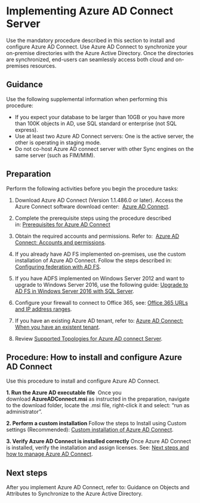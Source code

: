 # Implementing Azure AD Connect Server

Use the mandatory procedure described in this section to install and configure Azure AD Connect. 
Use Azure AD Connect to synchronize your on-premise directories with the Azure Active Directory. Once the directories are synchronized, end-users can seamlessly access both cloud and on-premises resources.  



## Guidance

Use the following supplemental information when performing this procedure:

- If you expect your database to be larger than 10GB or you have more than 100K objects in AD, use SQL standard or enterprise (not SQL express).
- Use at least two Azure AD Connect servers:  One is the active server,  the other is operating in staging mode. 
- Do not co-host Azure AD connect server with other Sync engines on the same server (such as FIM/MIM).



## Preparation

Perform the following activities before you begin the procedure tasks: 

  1. Download Azure AD Connect (Version  1.1.486.0 or later). Access the Azure Connect software download center:  [Azure AD Connect](https://www.microsoft.com/en-us/download/details.aspx?id=47594).
	
  2. Complete the prerequisite steps using the procedure described in: [Prerequisites for Azure AD Connect](https://docs.microsoft.com/en-us/azure/active-directory/connect/active-directory-aadconnect-prerequisites)  
	
  3. Obtain the required accounts and permissions. Refer to:  [Azure AD Connect: Accounts and permissions](https://docs.microsoft.com/en-us/azure/active-directory/connect/active-directory-aadconnect-accounts-permissions). 
	
  4. If you already have AD FS implemented on-premises, use the custom installation of Azure AD Connect. Follow the steps described in:      [Configuring federation with AD FS](https://docs.microsoft.com/en-us/azure/active-directory/connect/active-directory-aadconnect-get-started-custom#ad-fs-configuration-pre-requisites).
	
  5. If you have ADFS implemented on Windows Server 2012 and want to upgrade to Windows Server 2016, use the following guide:  [Upgrade        to AD FS in Windows Server 2016 with SQL Server](https://docs.microsoft.com/en-us/windows-server/identity/ad-fs/deployment/upgrading-to-ad-fs-in-windows-server-sql#moving-from-a-windows-server-2012-r2-ad-fs-farm-to-a-windows-server-2016-ad-fs-farm).
	
  6. Configure your firewall to connect to Office 365, see: [Office 365 URLs and IP address ranges](https://support.office.com/en-us/article/Office-365-URLs-and-IP-address-ranges-8548a211-3fe7-47cb-abb1-355ea5aa88a2).
	
  7. If you have an existing Azure AD tenant, refer to: [Azure AD Connect: When you have an existent tenant](https://docs.microsoft.com/en-us/azure/active-directory/connect/active-directory-aadconnect-existing-tenant).
	
  8. Review [Supported Topologies for Azure AD connect Server](https://docs.microsoft.com/en-us/azure/active-directory/connect/active-directory-aadconnect-topologies). 


## Procedure:  How to install and configure Azure AD Connect 

Use this procedure to install and configure Azure AD Connect. 

  **1. Run the Azure AD executable file** 
     Once you download **AzureADConnect.msi** as instructed in the preparation, navigate to the download folder, locate the .msi file,    	      right-click it and select: “run as administrator”.
	
  **2. Perform a custom installation** 
     Follow the steps to Install using Custom settings (Recommended):  [Custom installation of Azure AD Connect](https://docs.microsoft.com/en-us/azure/active-directory/connect/active-directory-aadconnect-get-started-custom).
	
  **3. Verify Azure AD Connect is installed correctly**
     Once Azure AD Connect is installed, verify the installation and assign licenses. See: [Next steps and how to manage Azure AD Connect](https://docs.microsoft.com/en-us/azure/active-directory/connect/active-directory-aadconnect-whats-next). 
 

## Next steps 

After you implement Azure AD Connect, refer to: Guidance on Objects and Attributes to Synchronize to the Azure Active Directory.

